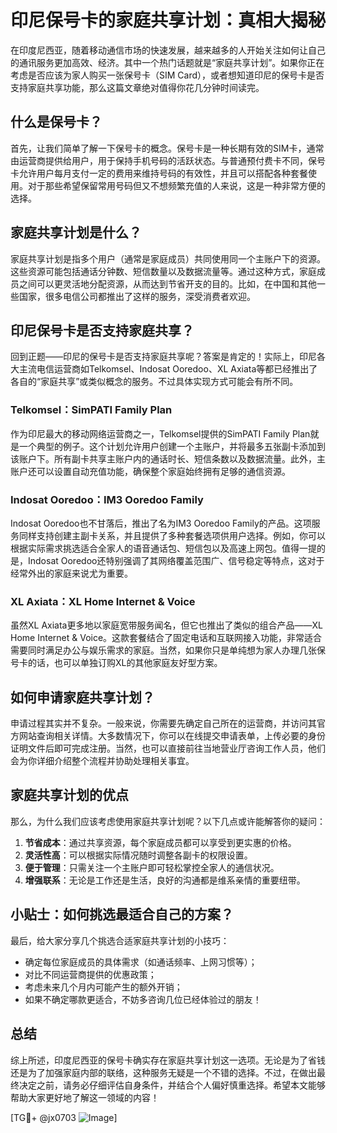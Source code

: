 # 印尼保号卡的家庭共享计划：真相大揭秘

在印度尼西亚，随着移动通信市场的快速发展，越来越多的人开始关注如何让自己的通讯服务更加高效、经济。其中一个热门话题就是“家庭共享计划”。如果你正在考虑是否应该为家人购买一张保号卡（SIM Card），或者想知道印尼的保号卡是否支持家庭共享功能，那么这篇文章绝对值得你花几分钟时间读完。

## 什么是保号卡？

首先，让我们简单了解一下保号卡的概念。保号卡是一种长期有效的SIM卡，通常由运营商提供给用户，用于保持手机号码的活跃状态。与普通预付费卡不同，保号卡允许用户每月支付一定的费用来维持号码的有效性，并且可以搭配各种套餐使用。对于那些希望保留常用号码但又不想频繁充值的人来说，这是一种非常方便的选择。

## 家庭共享计划是什么？

家庭共享计划是指多个用户（通常是家庭成员）共同使用同一个主账户下的资源。这些资源可能包括通话分钟数、短信数量以及数据流量等。通过这种方式，家庭成员之间可以更灵活地分配资源，从而达到节省开支的目的。比如，在中国和其他一些国家，很多电信公司都推出了这样的服务，深受消费者欢迎。

## 印尼保号卡是否支持家庭共享？

回到正题——印尼的保号卡是否支持家庭共享呢？答案是肯定的！实际上，印尼各大主流电信运营商如Telkomsel、Indosat Ooredoo、XL Axiata等都已经推出了各自的“家庭共享”或类似概念的服务。不过具体实现方式可能会有所不同。

### Telkomsel：SimPATI Family Plan

作为印尼最大的移动网络运营商之一，Telkomsel提供的SimPATI Family Plan就是一个典型的例子。这个计划允许用户创建一个主账户，并将最多五张副卡添加到该账户下。所有副卡共享主账户内的通话时长、短信条数以及数据流量。此外，主账户还可以设置自动充值功能，确保整个家庭始终拥有足够的通信资源。

### Indosat Ooredoo：IM3 Ooredoo Family

Indosat Ooredoo也不甘落后，推出了名为IM3 Ooredoo Family的产品。这项服务同样支持创建主副卡关系，并且提供了多种套餐选项供用户选择。例如，你可以根据实际需求挑选适合全家人的语音通话包、短信包以及高速上网包。值得一提的是，Indosat Ooredoo还特别强调了其网络覆盖范围广、信号稳定等特点，这对于经常外出的家庭来说尤为重要。

### XL Axiata：XL Home Internet & Voice

虽然XL Axiata更多地以家庭宽带服务闻名，但它也推出了类似的组合产品——XL Home Internet & Voice。这款套餐结合了固定电话和互联网接入功能，非常适合需要同时满足办公与娱乐需求的家庭。当然，如果你只是单纯想为家人办理几张保号卡的话，也可以单独订购XL的其他家庭友好型方案。

## 如何申请家庭共享计划？

申请过程其实并不复杂。一般来说，你需要先确定自己所在的运营商，并访问其官方网站查询相关详情。大多数情况下，你可以在线提交申请表单，上传必要的身份证明文件后即可完成注册。当然，也可以直接前往当地营业厅咨询工作人员，他们会为你详细介绍整个流程并协助处理相关事宜。

## 家庭共享计划的优点

那么，为什么我们应该考虑使用家庭共享计划呢？以下几点或许能解答你的疑问：

1. **节省成本**：通过共享资源，每个家庭成员都可以享受到更实惠的价格。
2. **灵活性高**：可以根据实际情况随时调整各副卡的权限设置。
3. **便于管理**：只需关注一个主账户即可轻松掌控全家人的通信状况。
4. **增强联系**：无论是工作还是生活，良好的沟通都是维系亲情的重要纽带。

## 小贴士：如何挑选最适合自己的方案？

最后，给大家分享几个挑选合适家庭共享计划的小技巧：
- 确定每位家庭成员的具体需求（如通话频率、上网习惯等）；
- 对比不同运营商提供的优惠政策；
- 考虑未来几个月内可能产生的额外开销；
- 如果不确定哪款更适合，不妨多咨询几位已经体验过的朋友！

## 总结

综上所述，印度尼西亚的保号卡确实存在家庭共享计划这一选项。无论是为了省钱还是为了加强家庭内部的联络，这种服务无疑是一个不错的选择。不过，在做出最终决定之前，请务必仔细评估自身条件，并结合个人偏好慎重选择。希望本文能够帮助大家更好地了解这一领域的内容！

[TG💪+ @jx0703 ![Image](https://github.com/user-attachments/assets/dbca1d08-cadb-493c-b0ec-ad6f7a83f270)]